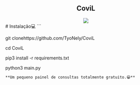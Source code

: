 <h2 align="center">CoviL</h2>
<p align="center">
</p>
<center>
<img src="https://cdn.discordapp.com/avatars/675024865027162141/ced32c775b338bb621b0a7a46b214cf0.png?size=4096&ignore=true" > 
</center>
 # Instalação💻
```
 
 git clonehttps://github.com/TyoNely/CoviL
 
 cd CoviL
 
 pip3 install -r requirements.txt
 
 python3 main.py
```
**Um pequeno painel de consultas totalmente gratuito.😁**

